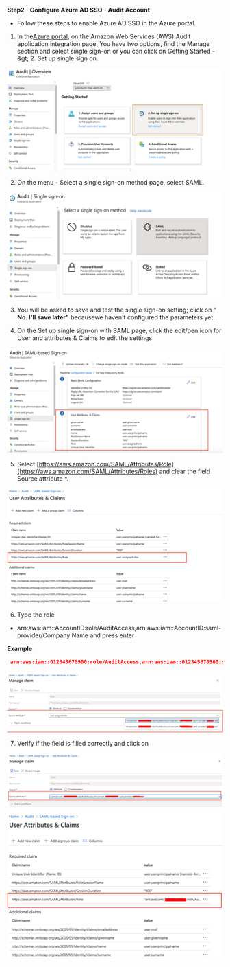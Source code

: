 **Step2 - Configure Azure AD SSO - Audit Account**

- Follow these steps to enable Azure AD SSO in the Azure portal.

1. In the[Azure portal](https://portal.azure.com/), on the Amazon Web Services (AWS) Audit application integration page, You have two options, find the Manage section and select single sign-on or you can click on Getting Started -\&gt; 2. Set up single sign on.

![Azure13](/assets/images/Azure_SSO/az_sso_13.png)

2. On the menu - Select a single sign-on method page, select SAML.

![Azure14](/assets/images/Azure_SSO/az_sso_14.png)

3. You will be asked to save and test the single sign-on setting; click on &quot; **No. I&#39;ll save later&quot;** becausewe haven&#39;t configured the parameters yet.

4. On the Set up single sign-on with SAML page, click the edit/pen icon for User and attributes &amp; Claims to edit the settings

![Azure15](/assets/images/Azure_SSO/az_sso_15.png)

5.  Select  [https://aws.amazon.com/SAML/Attributes/Role](https://aws.amazon.com/SAML/Attributes/Roles) and clear the field Source attribute \*.

![Azure16](/assets/images/Azure_SSO/az_sso_16.png)

6. Type the role

 - arn:aws:iam::AccountID:role/AuditAccess,arn:aws:iam::AccountID:saml-provider/Company Name
  and press enter

 **Example**

```json
 arn:aws:iam::012345678900:role/AuditAccess,arn:aws:iam::012345678900:saml-provider/yourcompanyname-sso**
```


![Azure17](/assets/images/Azure_SSO/az_sso_17.png) 

7. Verify if the field is filled correctly and click on

![Azure18](/assets/images/Azure_SSO/az_sso_18.png) 

![Azure19](/assets/images/Azure_SSO/az_sso_19.png) 